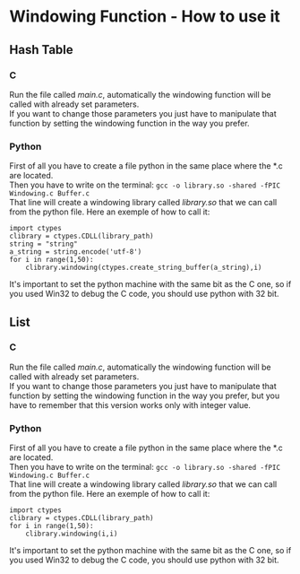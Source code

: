 # Windowing Function - How to use it

## Hash Table

### C

Run the file called *main.c*,  automatically the windowing function will be called with already set parameters. <br> 
If you want to change those parameters you just have to manipulate that function by setting the windowing function in the way you prefer.

### Python
First of all you have to create a file python in the same place where the *.c are located. <br>
Then you have to write on the terminal: `gcc -o library.so -shared -fPIC Windowing.c Buffer.c` <br>
That line will create a windowing library called *library.so* that we can call from the python file.
Here an exemple of how to call it: <br>
```
import ctypes
clibrary = ctypes.CDLL(library_path)
string = "string"
a_string = string.encode('utf-8')
for i in range(1,50):
    clibrary.windowing(ctypes.create_string_buffer(a_string),i)
```
It's important to set the python machine with the same bit as the C one, so if you used Win32 to debug the C code, you should use python with 32 bit.
## List
### C

Run the file called *main.c*,  automatically the windowing function will be called with already set parameters. <br> 
If you want to change those parameters you just have to manipulate that function by setting the windowing function in the way you prefer, but you have to remember that this version works only with integer value.

### Python

First of all you have to create a file python in the same place where the *.c are located. <br>
Then you have to write on the terminal: `gcc -o library.so -shared -fPIC Windowing.c Buffer.c` <br>
That line will create a windowing library called *library.so* that we can call from the python file.
Here an exemple of how to call it: <br>
```
import ctypes
clibrary = ctypes.CDLL(library_path)
for i in range(1,50):
    clibrary.windowing(i,i)
```
It's important to set the python machine with the same bit as the C one, so if you used Win32 to debug the C code, you should use python with 32 bit.
